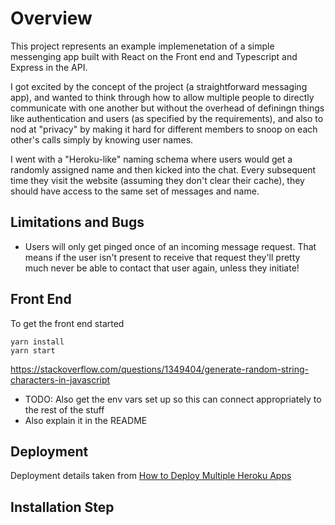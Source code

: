 # Overview

This project represents an example implemenetation of a simple messenging app built with React on the Front end and Typescript and Express in the API.

I got excited by the concept of the project (a straightforward messaging app), and wanted to think through how to allow multiple people to directly communicate with one another but without the overhead of definingn things like authentication and users (as specified by the requirements), and also to nod at "privacy" by making it hard for different members to snoop on each other's calls simply by knowing user names.

I went with a "Heroku-like" naming schema where users would get a randomly assigned name and then kicked into the chat. Every subsequent time they visit the website (assuming they don't clear their cache), they should have access to the same set of messages and name.

## Limitations and Bugs

- Users will only get pinged once of an incoming message request. That means if the user isn't present to receive that request they'll pretty much never be able to contact that user again, unless they initiate!

## Front End

To get the front end started

```
yarn install
yarn start
```

https://stackoverflow.com/questions/1349404/generate-random-string-characters-in-javascript

- TODO: Also get the env vars set up so this can connect appropriately to the rest of the stuff
- Also explain it in the README

## Deployment

Deployment details taken from [How to Deploy Multiple Heroku Apps](https://adampaxton.com/how-to-deploy-to-multiple-heroku-apps-from-the-same-git-repository/)

## Installation Step
